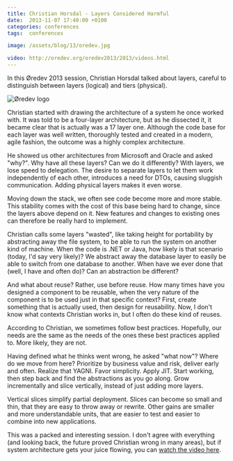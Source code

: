 ```yaml
---
title: Christian Horsdal - Layers Considered Harmful
date:  2013-11-07 17:40:00 +0100
categories: conferences
tags:  conferences

image: /assets/blog/13/oredev.jpg

video: http://oredev.org/oredev2013/2013/videos.html
---
```


In this Øredev 2013 session, Christian Horsdal talked about layers, careful to 
distinguish between layers (logical) and tiers (physical).

![Øredev logo]({{page.image}})

Christian started with drawing the architecture of a system he once worked with.  It was told to be a four-layer architecture, but as he dissected it, it became clear that is actually was a 17 layer one. Although the code base for each layer was well written, thoroughly tested and created in a modern, agile fashion, the outcome was a highly complex architecture. 

He showed us other architectures from Microsoft and Oracle and asked "why?". Why have all these layers? Can we do it differently? With layers, we lose speed to delegation. The desire to separate layers to let them work independently of each other, introduces a need for DTOs, causing sluggish communication. Adding physical layers makes it even worse.

Moving down the stack, we often see code become more and more stable. This stability comes with the cost of this base being hard to change, since the layers above depend on it. New features and changes to existing ones can therefore be really hard to implement.
 
Christian calls some layers "wasted", like taking height for portability by abstracting away the file system, to be able to run the system on another kind of machine. When the code is .NET or Java, how likely is that scenario (today, I'd say very likely)? We abstract away the database layer to easily be able to switch from one database to another. When have we ever done that (well, I have and often do)? Can an abstraction be different? 

And what about reuse? Rather, use before reuse. How many times have you designed a component to be reusable, when the very nature of the component is to be used just  in that specific context? First, create something that is actually used, then design for reusability. Now, I don't know what contexts Christian works in, but I often do these kind of reuses.

According to Christian, we sometimes follow best practices. Hopefully, our needs are the same as the needs of the ones these best practices applied to. More likely, they are not.

Having defined what he thinks went wrong, he asked "what now"? Where do we move from here? Prioritize by business value and risk, deliver early and often. Realize that YAGNI. Favor simplicity. Apply JIT. Start working, then step back and find the abstractions as you go along. Grow incrementally and slice vertically, instead of just adding more layers.

Vertical slices simplify partial deployment. Slices can become so small and thin, that they are easy to throw away or rewrite. Other gains are smaller and more understandable units, that are easier to test and easier to combine into new applications.

This was a packed and interesting session. I don't agree with everything (and looking back, the future proved Christian wrong in many areas), but if system architecture gets your juice flowing, you can [watch the video here]({{page.video}}).
